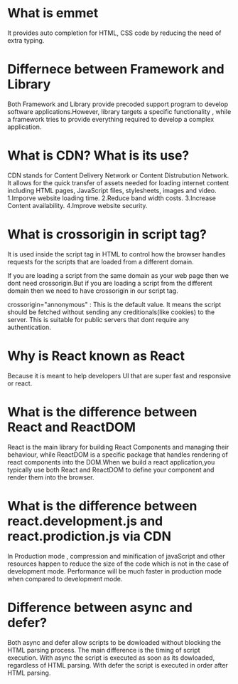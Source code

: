 # What is emmet

It provides auto completion for HTML, CSS code by reducing the need of extra typing.

# Differnece between Framework and Library

Both Framework and Library provide precoded support program to develop software applications.However, library targets a specific functionality , while a framework tries to provide everything required to develop a complex application.

# What is CDN? What is its use?

CDN stands for Content Delivery Network or Content Distrubution Network.
It allows for the quick transfer of assets needed for loading internet content including HTML pages, JavaScript files, stylesheets, images and video.
1.Imporve website loading time.
2.Reduce band width costs.
3.Increase Content availability.
4.Improve website security.

# What is crossorigin in script tag?

It is used inside the script tag in HTML to control how the browser handles requests for the scripts that are loaded from a different domain.

If you are loading a script from the same domain as your web page then we dont need crossorigin.But if you are loading a script from the different domain then we need to have crossorigin in our script tag.

crossorigin="annonymous" : This is the default value. It means the script should be fetched without sending any creditionals(like cookies) to the server. This is suitable for public servers that dont require any authentication.

# Why is React known as React

Because it is meant to help developers UI that are super fast and responsive or react.

# What is the difference between React and ReactDOM

React is the main library for building React Components and managing their behaviour, while ReactDOM is a specific package that handles rendering of react components into the DOM.When we build a react application,you typically use both React and ReactDOM to define your component and render them into the browser.

# What is the difference between react.development.js and react.prodiction.js via CDN

In Production mode , compression and minification of javaScript and other resources happen to reduce the size of the code which is not in the case of development mode. Performance will be much faster in production mode when compared to development mode.

# Difference between async and defer?

Both async and defer allow scripts to be dowloaded without blocking the HTML parsing process.
The main difference is the timing of script execution.
With async the script is executed as soon as its dowloaded, regardless of HTML parsing.
With defer the script is executed in order after HTML parsing.
